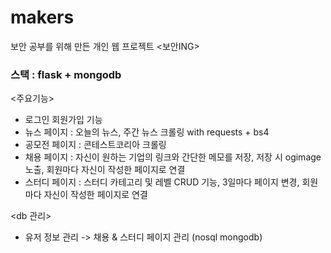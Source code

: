 # makers
보안 공부를 위해 만든 개인 웹 프로젝트 <보안ING>
### 스택 : flask + mongodb 

<주요기능>
- 로그인 회원가입 기능 
- 뉴스 페이지 : 오늘의 뉴스, 주간 뉴스 크롤링 with requests + bs4
- 공모전 페이지 : 콘테스트코리아 크롤링
- 채용 페이지 : 자신이 원하는 기업의 링크와 간단한 메모를 저장, 저장 시 ogimage 노출, 회원마다 자신이 작성한 페이지로 연결
- 스터디 페이지 : 스터디 카테고리 및 레벨 CRUD 기능, 3일마다 페이지 변경, 회원마다 자신이 작성한 페이지로 연결

<db 관리>
- 유저 정보 관리 -> 채용 & 스터디 페이지 관리 (nosql mongodb)
